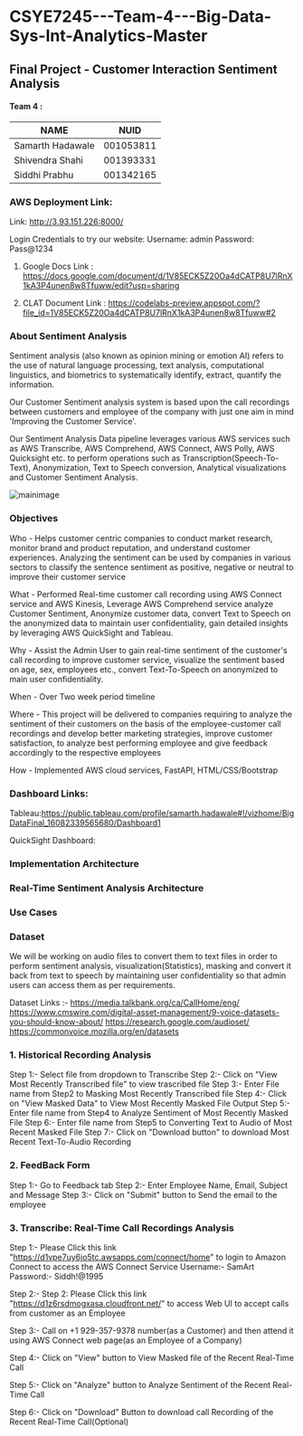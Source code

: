 # CSYE7245---Team-4---Big-Data-Sys-Int-Analytics-Master

## Final Project - Customer Interaction Sentiment Analysis 

#### Team 4 : 

| NAME              |     NUID        |
|------------------ |-----------------|
| Samarth Hadawale  |   001053811     |
| Shivendra Shahi   |   001393331     |
| Siddhi Prabhu     |   001342165     |


### AWS Deployment Link:
Link: http://3.93.151.226:8000/

Login Credentials to try our website:
Username: admin
Password: Pass@1234

1. Google Docs Link : https://docs.google.com/document/d/1V85ECK5Z20Oa4dCATP8U7lRnX1kA3P4unen8w8Tfuww/edit?usp=sharing

2. CLAT Document Link : https://codelabs-preview.appspot.com/?file_id=1V85ECK5Z20Oa4dCATP8U7lRnX1kA3P4unen8w8Tfuww#2

### About Sentiment Analysis

Sentiment analysis (also known as opinion mining or emotion AI) refers to the use of natural language processing, text analysis, computational linguistics, and biometrics to systematically identify, extract, quantify the information.

Our Customer Sentiment analysis system is based upon the call recordings between customers and employee of the company with just one aim in mind 'Improving the Customer Service'.

Our Sentiment Analysis Data pipeline leverages various AWS services such as AWS Transcribe, AWS Comprehend, AWS Connect, AWS Polly, AWS Quicksight etc. to perform operations such as Transcription(Speech-To-Text), Anonymization, Text to Speech conversion, Analytical visualizations and Customer Sentiment Analysis.

![mainimage](https://user-images.githubusercontent.com/55570382/101235332-eda56a80-3695-11eb-98ed-588f2c07dfa7.jpg)

### Objectives

Who - Helps customer centric companies to conduct market research, monitor brand and product reputation, and understand customer experiences. Analyzing the sentiment can be used by companies in various sectors to classify the sentence sentiment as positive, negative or neutral to improve their customer service

What - Performed Real-time customer call recording using AWS Connect service and AWS Kinesis, Leverage AWS Comprehend service analyze Customer Sentiment, Anonymize customer data, convert Text to Speech on the anonymized data to maintain user confidentiality, gain detailed insights by leveraging AWS QuickSight and Tableau. 

Why - Assist the Admin User to gain real-time sentiment of the customer's call recording to improve customer service, visualize the sentiment based on age, sex, employees etc., convert Text-To-Speech on anonymized to main user confidentiality.

When - Over Two week period timeline

Where - This project will be delivered to companies requiring to analyze the sentiment of their customers on the basis of the employee-customer call recordings and develop better marketing strategies, improve customer satisfaction, to analyze best performing employee and give feedback accordingly to the respective employees

How - Implemented AWS cloud services, FastAPI, HTML/CSS/Bootstrap


### Dashboard Links:
Tableau:https://public.tableau.com/profile/samarth.hadawale#!/vizhome/BigDataFinal_16082339565680/Dashboard1

QuickSight Dashboard:


### Implementation Architecture


### Real-Time Sentiment Analysis Architecture

### Use Cases

### Dataset
We will be working on audio files to convert them to text files in order to perform sentiment analysis, visualization(Statistics), masking and convert it back from text to speech by maintaining user confidentiality so that admin users can access them as per requirements.

Dataset Links :-
https://media.talkbank.org/ca/CallHome/eng/
https://www.cmswire.com/digital-asset-management/9-voice-datasets-you-should-know-about/
https://research.google.com/audioset/
https://commonvoice.mozilla.org/en/datasets



### 1. Historical Recording Analysis

Step 1:- Select file from dropdown to Transcribe
Step 2:- Click on "View Most Recently Transcribed file" to view trascribed file
Step 3:- Enter File name from Step2 to Masking Most Recently Transcribed file
Step 4:- Click on "View Masked Data" to View Most Recently Masked File Output
Step 5:- Enter file name from Step4 to Analyze Sentiment of Most Recently Masked File
Step 6:- Enter file name from Step5 to Converting Text to Audio of Most Recent Masked File
Step 7:- Click on "Download button" to download Most Recent Text-To-Audio Recording

### 2. FeedBack Form

Step 1:- Go to Feedback tab 
Step 2:- Enter Employee Name, Email, Subject and Message
Step 3:- Click on "Submit" button to Send the email to the employee

### 3. Transcribe: Real-Time Call Recordings Analysis

Step 1:- Please Click this link "https://d1vpe7uy6jo5tc.awsapps.com/connect/home" to login to Amazon Connect to access the AWS Connect Service 
Username:- SamArt
Password:- Siddh!@1995

Step 2:- Step 2: Please Click this link "https://d1z6rsdmogxasa.cloudfront.net/" to access Web UI to accept calls from customer as an Employee

Step 3:- Call on +1 929-357-9378 number(as a Customer) and then attend it using AWS Connect web page(as an Employee of a Company)

Step 4:- Click on "View" button to View Masked file of the Recent Real-Time Call

Step 5:- Click on "Analyze" button to Analyze Sentiment of the Recent Real-Time Call

Step 6:- Click on "Download" Button to download call Recording of the Recent Real-Time Call(Optional)

